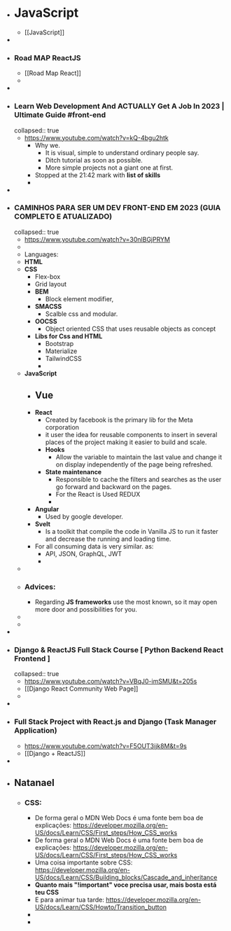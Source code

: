 - # JavaScript
	- [[JavaScript]]
-
- ### **Road MAP ReactJS**
	- [[Road Map React]]
	-
-
- ### Learn Web Development And ACTUALLY Get A Job In 2023 | Ultimate Guide #front-end
  collapsed:: true
	- https://www.youtube.com/watch?v=kQ-4bgu2htk
		- Why we.
			- It is visual, simple to understand ordinary people say.
			- Ditch tutorial as soon as possible.
			- More simple projects not a giant one at first.
		- Stopped at the 21:42 mark with **list of skills**
		-
-
- ### CAMINHOS PARA SER UM DEV FRONT-END EM 2023 (GUIA COMPLETO E ATUALIZADO)
  collapsed:: true
	- https://www.youtube.com/watch?v=30nlBGjPRYM
	-
	- Languages:
	- **HTML**
	- **CSS**
		- Flex-box
		- Grid layout
		- **BEM**
			- Block element modifier,
		- **SMACSS**
			- Scalble css and modular.
		- **OOCSS**
			- Object oriented CSS that uses reusable objects as concept
		- **Libs for Css and HTML**
			- Bootstrap
			- Materialize
			- TailwindCSS
			-
	- **JavaScript**
		- **Vue**
			-
		- **React**
			- Created by facebook is the primary lib for the Meta corporation
			- it user the idea for reusable components to insert in several places of the project making it easier to build and scale.
			- **Hooks**
				- Allow the variable to maintain the last value and change it on display independently of the page being refreshed.
			- **State maintenance**
				- Responsible to cache the filters and searches as the user go forward and backward on the pages.
				- For the React is Used REDUX
				-
		- **Angular**
			- Used by google developer.
		- **Svelt**
			- Is a toolkit that compile the code in Vanilla JS to run it faster and decrease the running and loading time.
		- For all consuming data is very similar. as:
			- API, JSON, GraphQL, JWT
			-
	-
	- ### **Advices:**
		- Regarding **JS frameworks** use the most known, so it may open more door and possibilities for you.
	-
	-
-
- ### Django & ReactJS Full Stack Course [ Python Backend React Frontend ]
  collapsed:: true
	- https://www.youtube.com/watch?v=VBqJ0-imSMU&t=205s
	- [[Django React Community Web Page]]
	-
-
- ### Full Stack Project with React.js and Django (Task Manager Application)
	- https://www.youtube.com/watch?v=F5OUT3ijk8M&t=9s
	- [[Django + ReactJS]]
-
- ## Natanael
	- ### CSS:
		- De forma geral o MDN Web Docs é uma fonte bem boa de explicações: https://developer.mozilla.org/en-US/docs/Learn/CSS/First_steps/How_CSS_works
		- De forma geral o MDN Web Docs é uma fonte bem boa de explicações: https://developer.mozilla.org/en-US/docs/Learn/CSS/First_steps/How_CSS_works
		- Uma coisa importante sobre CSS: https://developer.mozilla.org/en-US/docs/Learn/CSS/Building_blocks/Cascade_and_inheritance
		- **Quanto mais "!important" voce precisa usar, mais bosta está teu CSS**
		- E para animar tua tarde: https://developer.mozilla.org/en-US/docs/Learn/CSS/Howto/Transition_button
		-
		-